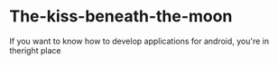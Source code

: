 The-kiss-beneath-the-moon
=========================

If you want to know how to develop applications for android, you're in theright place
